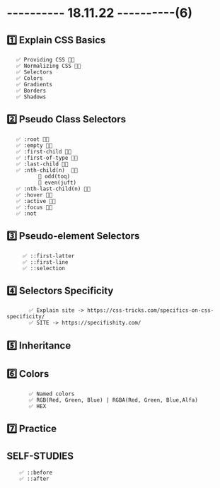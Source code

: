 # ---------- 18.11.22 ----------(6)

## 1️⃣ Explain CSS Basics

       ✅ Providing CSS 👍🏻
       ✅ Normalizing CSS 👍🏻
       ✅ Selectors
       ✅ Colors
       ✅ Gradients
       ✅ Borders
       ✅ Shadows

## 2️⃣ Pseudo Class Selectors

       ✅ :root 👍🏻
       ✅ :empty 👍🏻
       ✅ :first-child 👍🏻
       ✅ :first-of-type 👍🏻
       ✅ :last-child 👍🏻
       ✅ :nth-child(n)  👍🏻
              🎁 odd(toq)
              🎁 even(juft)
       ✅ :nth-last-child(n) 👍🏻
       ✅ :hover 👍🏻
       ✅ :active 👍🏻
       ✅ :focus 👍🏻
       ✅ :not

## 3️⃣ Pseudo-element Selectors

         ✅ ::first-latter
         ✅ ::first-line
         ✅ ::selection

## 4️⃣ Selectors Specificity

           ✅ Explain site -> https://css-tricks.com/specifics-on-css-specificity/
           ✅ SITE -> https://specifishity.com/

## 5️⃣ Inheritance

## 6️⃣ Colors

           ✅ Named colors
           ✅ RGB(Red, Green, Blue) | RGBA(Red, Green, Blue,Alfa)
           ✅ HEX

## 7️⃣ Practice

## SELF-STUDIES

        ✅ ::before
        ✅ ::after
